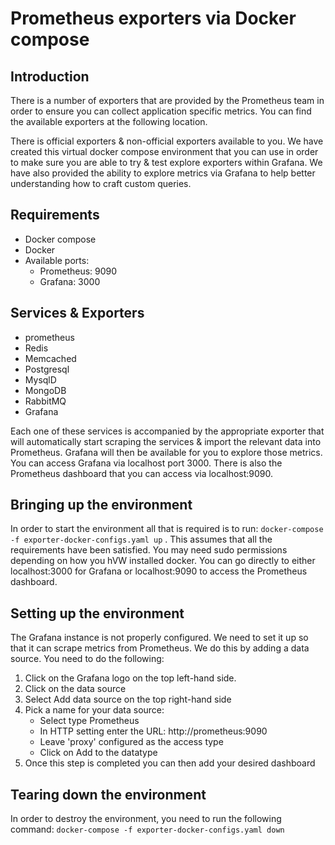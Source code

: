 # Prometheus exporters via Docker compose

## Introduction

There is a number of exporters that are provided by the Prometheus team in order to ensure you can collect application specific metrics. You can find the available exporters at the following location.

There is official exporters & non-official exporters available to you. We have created this virtual docker compose environment that you can use in order to make sure you are able to try & test explore exporters within Grafana. We have also provided the ability to explore metrics via Grafana to help better understanding how to craft custom queries.

## Requirements

 * Docker compose 
 * Docker 
 * Available ports:
    * Prometheus: 9090
    * Grafana: 3000

## Services & Exporters

 * prometheus
 * Redis
 * Memcached
 * Postgresql
 * MysqlD
 * MongoDB
 * RabbitMQ
 * Grafana

Each one of these services is accompanied by the appropriate exporter that will automatically start scraping the services & import the relevant data into Prometheus. Grafana will then be available for you to explore those metrics. You can access Grafana via localhost port 3000. There is also the Prometheus dashboard that you can access via localhost:9090. 

## Bringing up the environment

In order to start the environment all that is required is to run:    ``` docker-compose -f exporter-docker-configs.yaml up ``` .
This assumes that all the requirements have been satisfied. You may need sudo permissions depending on how you hVW installed docker. You can go directly to either localhost:3000 for Grafana or localhost:9090 to access the Prometheus dashboard.

## Setting up the environment

The Grafana instance is not properly configured. We need to set it up so that it can scrape metrics from Prometheus. We do this by adding a data source. You need to do the following:
1. Click on the Grafana logo on the top left-hand side. 
2. Click on the data source 
3. Select Add data source on the top right-hand side
4. Pick a name for your data source:
    * Select type Prometheus
    * In HTTP setting enter the URL: http://prometheus:9090
    * Leave 'proxy' configured as the access type
    * Click on Add to the datatype
5. Once this step is completed you can then add your desired dashboard

## Tearing down the environment

In order to destroy the environment, you need to run the following command: ``` docker-compose -f exporter-docker-configs.yaml down ```  